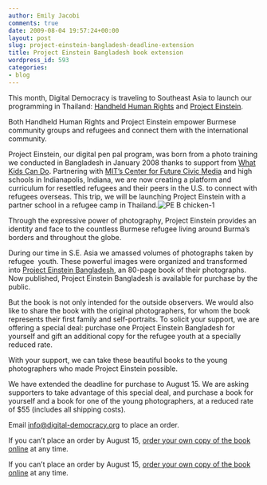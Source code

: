 ```yaml
---
author: Emily Jacobi
comments: true
date: 2009-08-04 19:57:24+00:00
layout: post
slug: project-einstein-bangladesh-deadline-extension
title: Project Einstein Bangladesh book extension
wordpress_id: 593
categories:
- blog
---
```


This month, Digital Democracy is traveling to Southeast Asia to launch our programming in Thailand: [Handheld Human Rights](http://www.netsquared.org/projects/handheld-human-rights) and [Project Einstein](http://www.dtwo.org/programming/).

Both Handheld Human Rights and Project Einstein empower Burmese community groups and refugees and connect them with the international community.

Project Einstein, our digital pen pal program, was born from a photo training we conducted in Bangladesh in January 2008 thanks to support from [What Kids Can Do](http://www.whatkidscando.org/). Partnering with [MITʼs Center for Future Civic Media](http://civic.mit.edu/) and high schools in Indianapolis, Indiana, we are now creating a platform and curriculum for resettled refugees and their peers in the U.S. to connect with refugees overseas. This trip, we will be launching Project Einstein with a partner school in a refugee camp in Thailand.![PE B chicken-1](https://s3.amazonaws.com/digidem-www/wp-content/uploads/2009/08/PE-B-chicken-1.jpg)

Through the expressive power of photography, Project Einstein provides an identity and face to the countless Burmese refugee living around Burma’s borders and throughout the globe.

During our time in S.E. Asia we amassed volumes of photographs taken by refugee  youth. These powerful images were organized and transformed into [Project Einstein Bangladesh](http://issuu.com/markb/docs/project_einstein_bangladesh_book3), an 80-page book of their photographs. Now published, Project Einstein Bangladesh is available for purchase by the public.

But the book is not only intended for the outside observers. We would also like to share the book with the original photographers, for whom the book represents their first family and self-portraits. To solicit your support, we are offering a special deal: purchase one Project Einstein Bangladesh for yourself and gift an additional copy for the refugee youth at a specially reduced rate.

With your support, we can take these beautiful books to the young photographers who made Project Einstein possible.

We have extended the deadline for purchase to August 15. We are asking supporters to take advantage of this special deal, and purchase a book for yourself and a book for one of the young photographers, at a reduced rate of $55 (includes all shipping costs).

Email info@digital-democracy.org to place an order.

If you can’t place an order by August 15, [order your own copy of the book online][7] at any time. 


 [7]: http://www.blurb.com/bookstore/detail/376198/?utm_source=badge&utm_medium=banner&utm_content=280x160
If you can’t place an order by August 15, [order your own copy of the book online](http://www.blurb.com/bookstore/detail/376198/?utm_source=badge&utm_medium=banner&utm_content=280x160) at any time.
